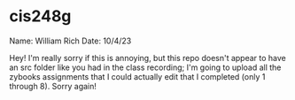 # cis248g

Name: William Rich
Date: 10/4/23

Hey! I'm really sorry if this is annoying, but this repo doesn't appear to have an src folder like you had in the class recording; I'm going to upload all the zybooks assignments that I could actually edit that I completed (only 1 through 8). Sorry again!
